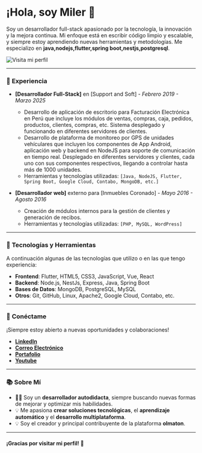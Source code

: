 # ¡Hola, soy Miler 👋

Soy un desarrollador full-stack apasionado por la tecnología, la innovación y la mejora continua. Mi enfoque está en escribir código limpio y escalable, y siempre estoy aprendiendo nuevas herramientas y metodologías. Me especializo en **java,nodejs,flutter,spring boot,nestjs,postgresql**.

![Visita mi perfil](https://mroque.olmaton.com)

---

### 💼 **Experiencia**

- **[Desarrollador Full-Stack]** en [Support and Soft] - *Febrero 2019 - Marzo 2025*
  - Desarrollo de aplicación de escritorio para Facturación Electrónica en Perú que incluye los módulos de ventas, compras, caja, pedidos, productos, clientes, compras, etc. Sistema desplegado y funcionando en diferentes servidores de clientes.
  - Desarrollo de plataforma de monitoreo por GPS de unidades vehículares que incluyen los componentes de App Android, aplicación web y backend en NodeJS para soporte de comunicación en tiempo real. Desplegado en diferentes servidores y clientes, cada uno con sus componentes respectivos, llegando a controlar hasta más de 1000 unidades.
  - Herramientas y tecnologías utilizadas: `[Java, NodeJS, Flutter, Spring Boot, Google Cloud, Contabo, MongoDB, etc.]`

- **[Desarrollador web]** externo para [Inmuebles Coronado] - *Mayo 2016 - Agosto 2016*
  - Creación de módulos internos para la gestión de clientes y generación de recibos.
  - Herramientas y tecnologías utilizadas: `[PHP, MySQL, WordPress]`

---

### 🌱 **Tecnologías y Herramientas**

A continuación algunas de las tecnologías que utilizo o en las que tengo experiencia:

- **Frontend**: Flutter, HTML5, CSS3, JavaScript, Vue, React
- **Backend**: Node.js, NestJs, Express, Java, Spring Boot
- **Bases de Datos**: MongoDB, PostgreSQL, MySQL
- **Otros**: Git, GitHub, Linux, Apache2, Google Cloud, Contabo, etc.

---

### 🔗 **Conéctame**

¡Siempre estoy abierto a nuevas oportunidades y colaboraciones!

- **[LinkedIn](https://www.linkedin.com/in/miroquelaiza)**
- **[Correo Electrónico](olmdev@outlook.com)**
- **[Portafolio](https://mroque.olmaton.com)**
- **[Youtube](https://www.youtube.com/olmaton)**

---

### 📚 **Sobre Mí**

- 👨‍💻 Soy un **desarrollador autodidacta**, siempre buscando nuevas formas de mejorar y optimizar mis habilidades.
- 💡 Me apasiona **crear soluciones tecnológicas**, el **aprendizaje automático** y el **desarrollo multiplataforma**.
- 💡 Soy el creador y principal contribuyente de la plataforma **olmaton**.

---

#### ¡Gracias por visitar mi perfil! 🙌
